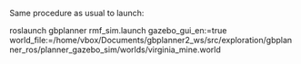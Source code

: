 Same procedure as usual to launch:

roslaunch gbplanner rmf_sim.launch gazebo_gui_en:=true world_file:=/home/vbox/Documents/gbplanner2_ws/src/exploration/gbplanner_ros/planner_gazebo_sim/worlds/virginia_mine.world
